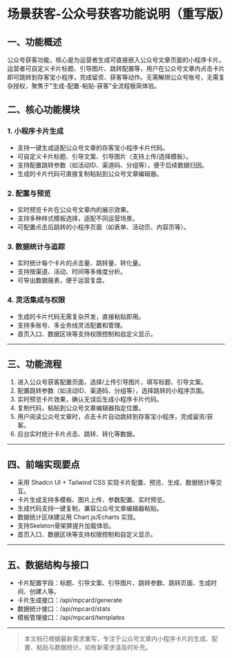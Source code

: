 # 场景获客-公众号获客功能说明（重写版）

## 一、功能概述
公众号获客功能，核心是为运营者生成可直接嵌入公众号文章页面的小程序卡片。运营者可自定义卡片标题、引导图片、跳转配置等，用户在公众号文章内点击卡片即可跳转到存客宝小程序，完成留资、获客等动作。无需解绑公众号账号，无需复杂授权，聚焦于"生成-配置-粘贴-获客"全流程极简体验。

## 二、核心功能模块

### 1. 小程序卡片生成
- 支持一键生成适配公众号文章的存客宝小程序卡片代码。
- 可自定义卡片标题、引导文案、引导图片（支持上传/选择模板）。
- 支持配置跳转参数（如活动ID、渠道码、分组等），便于后续数据归因。
- 生成的卡片代码可直接复制粘贴到公众号文章编辑器。

### 2. 配置与预览
- 实时预览卡片在公众号文章内的展示效果。
- 支持多种样式模板选择，适配不同运营场景。
- 可配置点击后跳转的小程序页面（如表单、活动页、内容页等）。

### 3. 数据统计与追踪
- 实时统计每个卡片的点击量、跳转量、转化量。
- 支持按渠道、活动、时间等多维度分析。
- 可导出数据报表，便于运营复盘。

### 4. 灵活集成与权限
- 生成的卡片代码无需复杂开发，直接粘贴即用。
- 支持多账号、多业务线灵活配置和管理。
- 首页入口、数据区块等支持权限控制和自定义显示。

---

## 三、功能流程
1. 进入公众号获客配置页面，选择/上传引导图片，填写标题、引导文案。
2. 配置跳转参数（如活动ID、渠道码、分组等），选择跳转的小程序页面。
3. 实时预览卡片效果，确认无误后生成小程序卡片代码。
4. 复制代码，粘贴到公众号文章编辑器指定位置。
5. 用户阅读公众号文章时，点击卡片自动跳转到存客宝小程序，完成留资/获客。
6. 后台实时统计卡片点击、跳转、转化等数据。

---

## 四、前端实现要点
- 采用 Shadcn UI + Tailwind CSS 实现卡片配置、预览、生成、数据统计等交互。
- 卡片生成支持多模板、图片上传、参数配置、实时预览。
- 生成代码支持一键复制，兼容公众号文章编辑器粘贴。
- 数据统计区块建议用 Chart.js/Echarts 实现。
- 支持Skeleton骨架屏提升加载体验。
- 首页入口、数据区块等支持权限控制和自定义显示。

---

## 五、数据结构与接口
- 卡片配置字段：标题、引导文案、引导图片、跳转参数、跳转页面、生成时间、创建人等。
- 卡片生成接口：/api/mpcard/generate
- 数据统计接口：/api/mpcard/stats
- 模板管理接口：/api/mpcard/templates

---

> 本文档已根据最新需求重写，专注于公众号文章内小程序卡片的生成、配置、粘贴与数据统计。如有新需求请及时补充。 